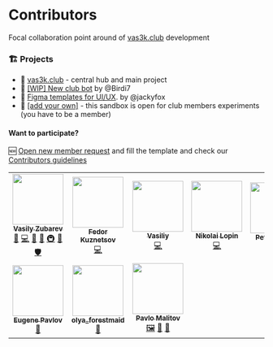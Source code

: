 # Contributors
Focal collaboration point around of [vas3k.club](https://vas3k.club/) development

### 🏗 Projects

- 🎩 [vas3k.club](https://github.com/vas3k/vas3k.club) - central hub and main project
- 🤖 [[WIP] New club bot](https://github.com/Birdi7/vas3k.club-bot) by @Birdi7
- 🎨 [Figma templates for UI/UX](https://www.figma.com/file/RVwz0TLpIvRiSd4AgRMUeA/vas3k.bookmark). by @jackyfox
- 🦄 [[add your own]](https://github.com/organizations/vas3k-sandbox/repositories/new) - this sandbox is open for club members experiments (you have to be a member)

#### Want to participate?

🆕 [Open new member request](https://github.com/vas3k-sandbox/contributors/issues/new?assignees=&labels=documentation&template=new-member-request.md&title=%5BNew+member%5D) and fill the template and check our [Сontributors guidelines](./docs/CONTRIBUTING.md)

<!-- markdownlint-restore -->
<!-- prettier-ignore-end -->

<!-- ALL-CONTRIBUTORS-LIST:END -->

<!-- ALL-CONTRIBUTORS-LIST:START - Do not remove or modify this section -->
<!-- prettier-ignore-start -->
<!-- markdownlint-disable -->
<table>
  <tr>
    <td align="center"><a href="https://github.com/vas3k"><img src="https://avatars0.githubusercontent.com/u/176344?v=4?s=100" width="100px;" alt=""/><br /><sub><b>Vasily Zubarev</b></sub></a><br /><a href="#root-vas3k" title="Owner and lead of the project">🎩</a> <a href="https://github.com/vas3k-sandbox/contributors/commits?author=vas3k" title="Code">💻</a> <a href="#business-vas3k" title="Business development">💼</a> <a href="#design-vas3k" title="Design">🎨</a> <a href="#infra-vas3k" title="Infrastructure (Hosting, Build-Tools, etc)">🚇</a> <a href="https://github.com/vas3k-sandbox/contributors/pulls?q=is%3Apr+reviewed-by%3Avas3k" title="Reviewed Pull Requests">👀</a> <a href="#security-vas3k" title="Security">🛡️</a></td>
    <td align="center"><a href="https://github.com/Vostenzuk"><img src="https://avatars2.githubusercontent.com/u/19980512?v=4?s=100" width="100px;" alt=""/><br /><sub><b>Fedor Kuznetsov</b></sub></a><br /><a href="https://github.com/vas3k-sandbox/contributors/commits?author=Vostenzuk" title="Code">💻</a></td>
    <td align="center"><a href="https://github.com/fr33mang"><img src="https://avatars0.githubusercontent.com/u/13254668?v=4?s=100" width="100px;" alt=""/><br /><sub><b>Vasiliy</b></sub></a><br /><a href="https://github.com/vas3k-sandbox/contributors/commits?author=fr33mang" title="Code">💻</a></td>
    <td align="center"><a href="https://bitbucket.org/Lopinopulos"><img src="https://avatars0.githubusercontent.com/u/1469636?v=4?s=100" width="100px;" alt=""/><br /><sub><b>Nikolai Lopin</b></sub></a><br /><a href="https://github.com/vas3k-sandbox/contributors/commits?author=nlopin" title="Code">💻</a></td>
    <td align="center"><a href="https://www.linkedin.com/in/korolevpetr"><img src="https://avatars2.githubusercontent.com/u/3356474?v=4?s=100" width="100px;" alt=""/><br /><sub><b>Petr Korolev</b></sub></a><br /><a href="https://github.com/vas3k-sandbox/contributors/issues?q=author%3Askywinder" title="Bug reports">🐛</a> <a href="https://github.com/vas3k-sandbox/contributors/commits?author=skywinder" title="Documentation">📖</a> <a href="#projectManagement-skywinder" title="Project Management">📆</a></td>
    <td align="center"><a href="https://github.com/ujlbu4"><img src="https://avatars2.githubusercontent.com/u/2970869?v=4?s=100" width="100px;" alt=""/><br /><sub><b>Ilya Shubkin</b></sub></a><br /><a href="https://github.com/vas3k-sandbox/contributors/commits?author=ujlbu4" title="Tests">⚠️</a></td>
    <td align="center"><a href="https://github.com/Birdi7"><img src="https://avatars3.githubusercontent.com/u/18901754?v=4?s=100" width="100px;" alt=""/><br /><sub><b>Egor</b></sub></a><br /><a href="#bot-Birdi7" title="Bot development">🤖</a></td>
  </tr>
  <tr>
    <td align="center"><a href="http://www.jackyfox.com/"><img src="https://avatars1.githubusercontent.com/u/693161?v=4?s=100" width="100px;" alt=""/><br /><sub><b>Eugene Pavlov</b></sub></a><br /><a href="#design-jackyfox" title="Design">🎨</a></td>
    <td align="center"><a href="http://www.behance.net/olga_gerasimova"><img src="https://avatars1.githubusercontent.com/u/63171724?v=4?s=100" width="100px;" alt=""/><br /><sub><b>olya_forestmaid</b></sub></a><br /><a href="#design-olgaForestmaid" title="Design">🎨</a></td>
    <td align="center"><a href="https://malitov.com/"><img src="https://avatars0.githubusercontent.com/u/10050550?v=4?s=100" width="100px;" alt=""/><br /><sub><b>Pavlo Malitov</b></sub></a><br /><a href="#frontend-malitov" title="Frontend development">🖼</a> <a href="#design-malitov" title="Design">🎨</a> <a href="https://github.com/vas3k-sandbox/contributors/pulls?q=is%3Apr+reviewed-by%3Amalitov" title="Reviewed Pull Requests">👀</a></td>
  </tr>
</table>

<!-- markdownlint-restore -->
<!-- prettier-ignore-end -->

<!-- ALL-CONTRIBUTORS-LIST:END -->
